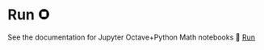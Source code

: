 # Run <img src="docs/_media/runbutton.png" alt="drawing" width="25"/>
See the documentation for Jupyter Octave+Python Math notebooks :link: [Run](docs/Studies/Services/JupyterOctavePythonMath/SidebarMenu/Run.md) 